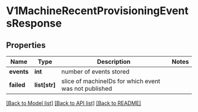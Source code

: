 # V1MachineRecentProvisioningEventsResponse

## Properties
Name | Type | Description | Notes
------------ | ------------- | ------------- | -------------
**events** | **int** | number of events stored | 
**failed** | **list[str]** | slice of machineIDs for which event was not published | 

[[Back to Model list]](../README.md#documentation-for-models) [[Back to API list]](../README.md#documentation-for-api-endpoints) [[Back to README]](../README.md)


